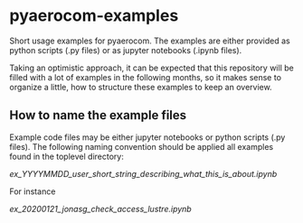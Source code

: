 # pyaerocom-examples

Short usage examples for pyaerocom. The examples are either provided as python scripts (.py files) or as jupyter notebooks (.ipynb files).

Taking an optimistic approach, it can be expected that this repository will be filled with a lot of examples in the following months, so it makes sense to organize a little, how to structure these examples to keep an overview.

## How to name the example files

Example code files may be either jupyter notebooks or python scripts (.py files). The following naming convention should be applied all examples found in the toplevel directory:

*ex_YYYYMMDD_user_short_string_describing_what_this_is_about.ipynb*

For instance

*ex_20200121_jonasg_check_access_lustre.ipynb*
